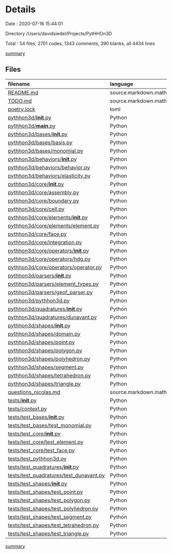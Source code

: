 # Details

Date : 2020-07-16 15:44:01

Directory /Users/davidsiedel/Projects/PytHHOn3D

Total : 54 files,  2701 codes, 1343 comments, 390 blanks, all 4434 lines

[summary](results.md)

## Files
| filename | language | code | comment | blank | total |
| :--- | :--- | ---: | ---: | ---: | ---: |
| [README.md](/README.md) | source.markdown.math | 0 | 0 | 1 | 1 |
| [TODO.md](/TODO.md) | source.markdown.math | 3 | 0 | 0 | 3 |
| [poetry.lock](/poetry.lock) | toml | 705 | 0 | 75 | 780 |
| [pythhon3d/__init__.py](/pythhon3d/__init__.py) | Python | 1 | 0 | 2 | 3 |
| [pythhon3d/__main__.py](/pythhon3d/__main__.py) | Python | 21 | 12 | 5 | 38 |
| [pythhon3d/bases/__init__.py](/pythhon3d/bases/__init__.py) | Python | 0 | 0 | 1 | 1 |
| [pythhon3d/bases/basis.py](/pythhon3d/bases/basis.py) | Python | 6 | 15 | 3 | 24 |
| [pythhon3d/bases/monomial.py](/pythhon3d/bases/monomial.py) | Python | 61 | 142 | 7 | 210 |
| [pythhon3d/behaviors/__init__.py](/pythhon3d/behaviors/__init__.py) | Python | 0 | 0 | 1 | 1 |
| [pythhon3d/behaviors/behavior.py](/pythhon3d/behaviors/behavior.py) | Python | 19 | 14 | 6 | 39 |
| [pythhon3d/behaviors/elasticity.py](/pythhon3d/behaviors/elasticity.py) | Python | 29 | 36 | 9 | 74 |
| [pythhon3d/core/__init__.py](/pythhon3d/core/__init__.py) | Python | 0 | 0 | 1 | 1 |
| [pythhon3d/core/assembly.py](/pythhon3d/core/assembly.py) | Python | 9 | 3 | 5 | 17 |
| [pythhon3d/core/boundary.py](/pythhon3d/core/boundary.py) | Python | 12 | 3 | 3 | 18 |
| [pythhon3d/core/cell.py](/pythhon3d/core/cell.py) | Python | 70 | 28 | 6 | 104 |
| [pythhon3d/core/elements/__init__.py](/pythhon3d/core/elements/__init__.py) | Python | 0 | 0 | 1 | 1 |
| [pythhon3d/core/elements/element.py](/pythhon3d/core/elements/element.py) | Python | 30 | 18 | 4 | 52 |
| [pythhon3d/core/face.py](/pythhon3d/core/face.py) | Python | 118 | 130 | 10 | 258 |
| [pythhon3d/core/integration.py](/pythhon3d/core/integration.py) | Python | 131 | 166 | 12 | 309 |
| [pythhon3d/core/operators/__init__.py](/pythhon3d/core/operators/__init__.py) | Python | 0 | 0 | 1 | 1 |
| [pythhon3d/core/operators/hdg.py](/pythhon3d/core/operators/hdg.py) | Python | 74 | 58 | 4 | 136 |
| [pythhon3d/core/operators/operator.py](/pythhon3d/core/operators/operator.py) | Python | 33 | 64 | 7 | 104 |
| [pythhon3d/parsers/__init__.py](/pythhon3d/parsers/__init__.py) | Python | 0 | 0 | 1 | 1 |
| [pythhon3d/parsers/element_types.py](/pythhon3d/parsers/element_types.py) | Python | 11 | 0 | 3 | 14 |
| [pythhon3d/parsers/geof_parser.py](/pythhon3d/parsers/geof_parser.py) | Python | 99 | 81 | 5 | 185 |
| [pythhon3d/pythhon3d.py](/pythhon3d/pythhon3d.py) | Python | 77 | 80 | 10 | 167 |
| [pythhon3d/quadratures/__init__.py](/pythhon3d/quadratures/__init__.py) | Python | 0 | 0 | 1 | 1 |
| [pythhon3d/quadratures/dunavant.py](/pythhon3d/quadratures/dunavant.py) | Python | 232 | 110 | 7 | 349 |
| [pythhon3d/shapes/__init__.py](/pythhon3d/shapes/__init__.py) | Python | 0 | 0 | 1 | 1 |
| [pythhon3d/shapes/domain.py](/pythhon3d/shapes/domain.py) | Python | 18 | 28 | 4 | 50 |
| [pythhon3d/shapes/point.py](/pythhon3d/shapes/point.py) | Python | 13 | 15 | 3 | 31 |
| [pythhon3d/shapes/polygon.py](/pythhon3d/shapes/polygon.py) | Python | 66 | 80 | 7 | 153 |
| [pythhon3d/shapes/polyhedron.py](/pythhon3d/shapes/polyhedron.py) | Python | 45 | 31 | 5 | 81 |
| [pythhon3d/shapes/segment.py](/pythhon3d/shapes/segment.py) | Python | 19 | 28 | 5 | 52 |
| [pythhon3d/shapes/tetrahedron.py](/pythhon3d/shapes/tetrahedron.py) | Python | 22 | 28 | 5 | 55 |
| [pythhon3d/shapes/triangle.py](/pythhon3d/shapes/triangle.py) | Python | 22 | 28 | 5 | 55 |
| [questions_nicolas.md](/questions_nicolas.md) | source.markdown.math | 7 | 0 | 2 | 9 |
| [tests/__init__.py](/tests/__init__.py) | Python | 0 | 0 | 1 | 1 |
| [tests/context.py](/tests/context.py) | Python | 6 | 0 | 2 | 8 |
| [tests/test_bases/__init__.py](/tests/test_bases/__init__.py) | Python | 0 | 0 | 1 | 1 |
| [tests/test_bases/test_monomial.py](/tests/test_bases/test_monomial.py) | Python | 169 | 72 | 33 | 274 |
| [tests/test_core/__init__.py](/tests/test_core/__init__.py) | Python | 0 | 0 | 1 | 1 |
| [tests/test_core/test_element.py](/tests/test_core/test_element.py) | Python | 0 | 24 | 5 | 29 |
| [tests/test_core/test_face.py](/tests/test_core/test_face.py) | Python | 129 | 8 | 30 | 167 |
| [tests/test_pythhon3d.py](/tests/test_pythhon3d.py) | Python | 3 | 1 | 4 | 8 |
| [tests/test_quadratures/__init__.py](/tests/test_quadratures/__init__.py) | Python | 0 | 0 | 1 | 1 |
| [tests/test_quadratures/test_dunavant.py](/tests/test_quadratures/test_dunavant.py) | Python | 103 | 1 | 16 | 120 |
| [tests/test_shapes/__init__.py](/tests/test_shapes/__init__.py) | Python | 0 | 0 | 1 | 1 |
| [tests/test_shapes/test_point.py](/tests/test_shapes/test_point.py) | Python | 25 | 1 | 7 | 33 |
| [tests/test_shapes/test_polygon.py](/tests/test_shapes/test_polygon.py) | Python | 39 | 3 | 11 | 53 |
| [tests/test_shapes/test_polyhedron.py](/tests/test_shapes/test_polyhedron.py) | Python | 132 | 0 | 11 | 143 |
| [tests/test_shapes/test_segment.py](/tests/test_shapes/test_segment.py) | Python | 40 | 34 | 16 | 90 |
| [tests/test_shapes/test_tetrahedron.py](/tests/test_shapes/test_tetrahedron.py) | Python | 63 | 0 | 11 | 74 |
| [tests/test_shapes/test_triangle.py](/tests/test_shapes/test_triangle.py) | Python | 39 | 1 | 11 | 51 |

[summary](results.md)